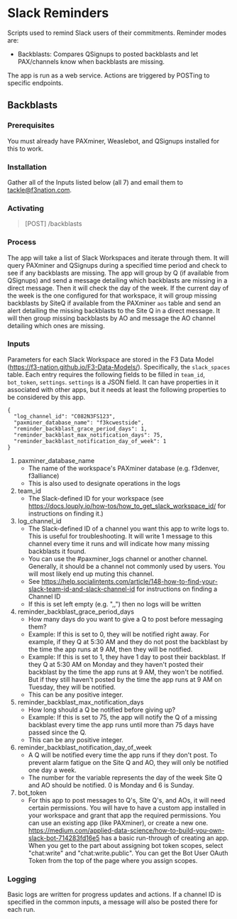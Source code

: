 # Slack Reminders
Scripts used to remind Slack users of their commitments. Reminder modes are:
- Backblasts: Compares QSignups to posted backblasts and let PAX/channels know when backblasts are missing.

The app is run as a web service. Actions are triggered by POSTing to specific endpoints.

## Backblasts

### Prerequisites
You must already have PAXminer, Weaslebot, and QSignups installed for this to work.

### Installation
Gather all of the Inputs listed below (all 7) and email them to tackle@f3nation.com.

### Activating
> [POST] /backblasts

### Process
The app will take a list of Slack Workspaces and iterate through them. It will query PAXminer and QSignups during a specified time period and check to see if any backblasts are missing. The app will group by Q (if available from QSignups) and send a message detailing which backblasts are missing in a direct message. Then it will check the day of the week. If the current day of the week is the one configured for that workspace, it will group missing backblasts by SiteQ if available from the PAXminer `aos` table and send an alert detailing the missing backblasts to the Site Q in a direct message. It will then group missing backblasts by AO and message the AO channel detailing which ones are missing.

### Inputs
Parameters for each Slack Workspace are stored in the F3 Data Model (https://f3-nation.github.io/F3-Data-Models/). Specifically, the `slack_spaces` table. Each entry requires the following fields to be filled in `team_id`, `bot_token`, `settings`. `settings` is a JSON field. It can have properties in it associated with other apps, but it needs at least the following properties to be considered by this app.

```
{
  "log_channel_id": "C082N3FS123",
  "paxminer_database_name": "f3kcwestside",
  "reminder_backblast_grace_period_days": 1,
  "reminder_backblast_max_notification_days": 75,
  "reminder_backblast_notification_day_of_week": 1
}
```

1. paxminer_database_name
    - The name of the workspace's PAXminer database (e.g. f3denver, f3alliance)
    - This is also used to designate operations in the logs
1. team_id
    - The Slack-defined ID for your workspace (see https://docs.louply.io/how-tos/how_to_get_slack_workspace_id/ for instructions on finding it.)
1. log_channel_id
    - The Slack-defined ID of a channel you want this app to write logs to. This is useful for troubleshooting. It will write 1 message to this channel every time it runs and will indicate how many missing backblasts it found.
    - You can use the #paxminer_logs channel or another channel. Generally, it should be a channel not commonly used by users. You will most likely end up muting this channel.
    - See https://help.socialintents.com/article/148-how-to-find-your-slack-team-id-and-slack-channel-id for instructions on finding a Channel ID
    - If this is set left empty (e.g. ",,") then no logs will be written
1. reminder_backblast_grace_period_days
    - How many days do you want to give a Q to post before messaging them?
    - Example: If this is set to 0, they will be notified right away. For example, if they Q at 5:30 AM and they do not post the backblast by the time the app runs at 9 AM, then they will be notified.
    - Example: If this is set to 1, they have 1 day to post their backblast. If they Q at 5:30 AM on Monday and they haven't posted their backblast by the time the app runs at 9 AM, they won't be notified. But if they still haven't posted by the time the app runs at 9 AM on Tuesday, they will be notified.
    - This can be any positive integer.
1. reminder_backblast_max_notification_days
    - How long should a Q be notified before giving up?
    - Example: If this is set to 75, the app will notify the Q of a missing backblast every time the app runs until more than 75 days have passed since the Q.
    - This can be any positive integer.
1. reminder_backblast_notification_day_of_week
    - A Q will be notified every time the app runs if they don't post. To prevent alarm fatigue on the Site Q and AO, they will only be notified one day a week.
    - The number for the variable represents the day of the week Site Q and AO should be notified. 0 is Monday and 6 is Sunday.
1. bot_token
    - For this app to post messages to Q's, Site Q's, and AOs, it will need certain permissions. You will have to have a custom app installed in your workspace and grant that app the required permissions. You can use an existing app (like PAXminer), or create a new one. https://medium.com/applied-data-science/how-to-build-you-own-slack-bot-714283fd16e5 has a basic run-through of creating an app. When you get to the part about assigning bot token scopes, select "chat:write" and "chat:write.public". You can get the Bot User OAuth Token from the top of the page where you assign scopes.

### Logging
Basic logs are written for progress updates and actions. If a channel ID is specified in the common inputs, a message will also be posted there for each run.